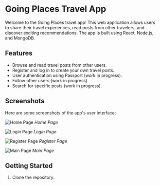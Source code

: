 # Going Places Travel App

Welcome to the Going Places travel app! This web application allows users to share their travel experiences, read posts from other travelers, and discover exciting recommendations. The app is built using React, Node.js, and MongoDB.

## Features

- Browse and read travel posts from other users.
- Register and log in to create your own travel posts.
- User authentication using Passport (work in progress).
- Follow other users (work in progress).
- Search for specific posts (work in progress).

## Screenshots

Here are some screenshots of the app's user interface:

![Home Page](/screenshots/home-page.png)
_Home Page_

![Login Page](/screenshots/login-page.png)
_Login Page_

![Register Page](/screenshots/register-page.png)
_Register Page_

![Main Page](/screenshots/main-page.png)
_Main Page_

## Getting Started

1. Clone the repository:
